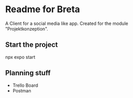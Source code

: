 # Readme for Breta

A Client for a social media like app. Created for the module "Projektkonzeption".

## Start the project 
npx expo start

## Planning stuff
- Trello Board
- Postman
